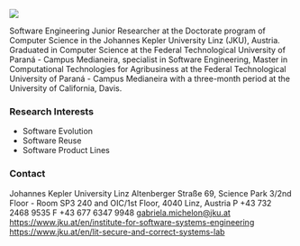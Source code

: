 
![](https://www.jku.at/fileadmin/_processed_/6/6/csm_Gabriela_Karoline_Michelon_8ba77aea44.png)

Software Engineering Junior Researcher at the Doctorate program of Computer Science in the Johannes Kepler University Linz (JKU), Austria.
Graduated in Computer Science at the Federal Technological University of Paraná - Campus Medianeira, specialist in Software Engineering, Master in Computational Technologies for Agribusiness at the Federal Technological University of Paraná - Campus Medianeira with a three-month period at the University of California, Davis.

### Research Interests

- Software Evolution
- Software Reuse
- Software Product Lines


### Contact
Johannes Kepler University Linz
Altenberger Straße 69, Science Park 3/2nd Floor - Room SP3 240 and OIC/1st Floor, 4040 Linz, Austria
P +43 732 2468 9535
F +43 677 6347 9948
gabriela.michelon@jku.at
https://www.jku.at/en/institute-for-software-systems-engineering
https://www.jku.at/en/lit-secure-and-correct-systems-lab
